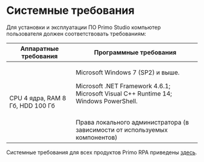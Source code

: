 # Системные требования

Для установки и эксплуатации ПО Primo Studio компьютер пользователя должен соответствовать требованиям:

| Аппаратные требования    |  Программные требования  |
| ------------ | ------------- |
| CPU 4 ядра, RAM 8 Гб, HDD 100 Гб | <p>Microsoft Windows 7 (SP2) и выше. </p> <p>Microsoft .NET Framework 4.6.1; Microsoft Visual C++ Runtime 14; Windows PowerShell.</p> <br>Права локального администратора (в зависимости от используемых компонентов)</br> |

Системные требования для всех продуктов Primo RPA приведены [здесь](https://docs.primo-rpa.ru/primo-rpa/#sistemnye-trebovaniya).
